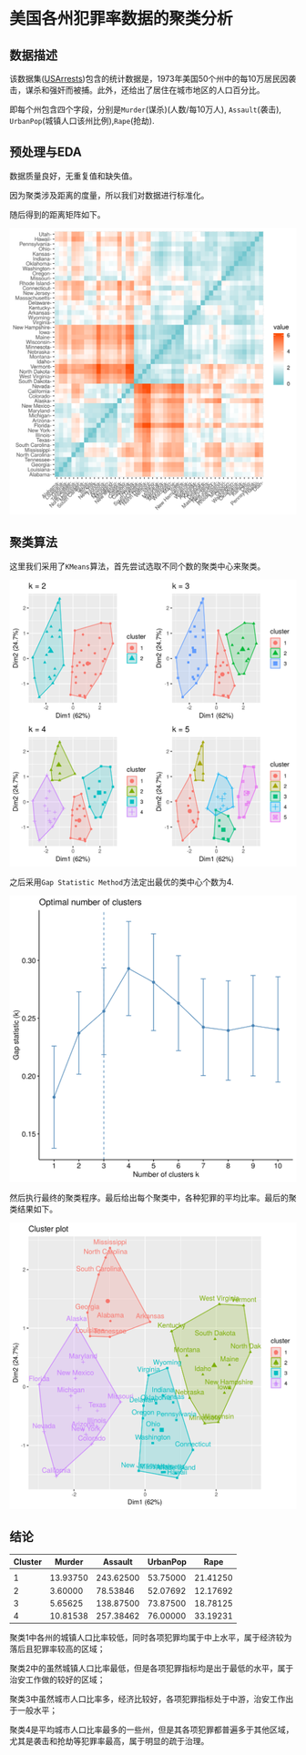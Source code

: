 # 美国各州犯罪率数据的聚类分析

## 数据描述

该数据集([USArrests](https://www.kaggle.com/deepakg/usarrests))包含的统计数据是，1973年美国50个州中的每10万居民因袭击，谋杀和强奸而被捕。此外，还给出了居住在城市地区的人口百分比。

即每个州包含四个字段，分别是`Murder`(谋杀)(人数/每10万人), `Assault`(袭击), `UrbanPop`(城镇人口该州比例),`Rape`(抢劫).

## 预处理与EDA

数据质量良好，无重复值和缺失值。

因为聚类涉及距离的度量，所以我们对数据进行标准化。

随后得到的距离矩阵如下。

![](pics/distPlot.png)

## 聚类算法

这里我们采用了`KMeans`算法，首先尝试选取不同个数的聚类中心来聚类。

![](pics/multiK.png)

之后采用`Gap Statistic Method`方法定出最优的类中心个数为4.

![](pics/gapPlot.png)

然后执行最终的聚类程序。最后给出每个聚类中，各种犯罪的平均比率。最后的聚类结果如下。

![](pics/final.png)

## 结论

| Cluster | Murder   | Assault   | UrbanPop | Rape     |
| ------- | -------- | --------- | -------- | -------- |
| <int>   | <dbl>    | <dbl>     | <dbl>    | <dbl>    |
| 1       | 13.93750 | 243.62500 | 53.75000 | 21.41250 |
| 2       | 3.60000  | 78.53846  | 52.07692 | 12.17692 |
| 3       | 5.65625  | 138.87500 | 73.87500 | 18.78125 |
| 4       | 10.81538 | 257.38462 | 76.00000 | 33.19231 |

聚类1中各州的城镇人口比率较低，同时各项犯罪均属于中上水平，属于经济较为落后且犯罪率较高的区域；

聚类2中的虽然城镇人口比率最低，但是各项犯罪指标均是出于最低的水平，属于治安工作做的较好的区域；

聚类3中虽然城市人口比率多，经济比较好，各项犯罪指标处于中游，治安工作出于一般水平；

聚类4是平均城市人口比率最多的一些州，但是其各项犯罪都普遍多于其他区域，尤其是袭击和抢劫等犯罪率最高，属于明显的疏于治理。

